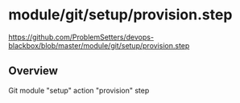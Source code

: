 # module/git/setup/provision.step

https://github.com/ProblemSetters/devops-blackbox/blob/master/module/git/setup/provision.step

## Overview

Git module "setup" action "provision" step


